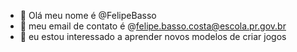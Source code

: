 - 👋 Olá meu nome é @FelipeBasso
- 👀 meu email de contato é @felipe.basso.costa@escola.pr.gov.br
- 🌱 eu estou interessado a aprender novos modelos de criar jogos 


